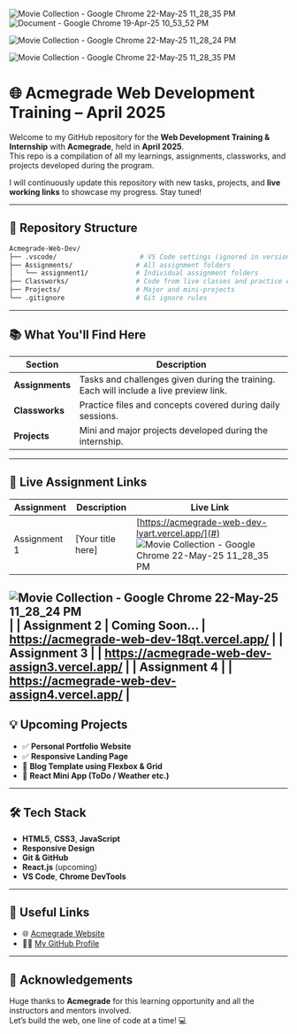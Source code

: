 ![Movie Collection - Google Chrome 22-May-25 11_28_35 PM](https://github.com/user-attachments/assets/662d7557-ed9e-45ce-99e0-66f415db4b14)![Document - Google Chrome 19-Apr-25 10_53_52 PM](https://github.com/user-attachments/assets/8e78e59f-4813-4602-8130-6de179164d8b)

![Movie Collection - Google Chrome 22-May-25 11_28_24 PM](https://github.com/user-attachments/assets/4d1c70a1-0560-4fc0-89f3-5b3735a2ccbe)


![Movie Collection - Google Chrome 22-May-25 11_28_35 PM](https://github.com/user-attachments/assets/bd01ae22-2c32-4b92-9a27-fa7830af99e0)

# 🌐 Acmegrade Web Development Training – April 2025

Welcome to my GitHub repository for the **Web Development Training & Internship** with **Acmegrade**, held in **April 2025**.  
This repo is a compilation of all my learnings, assignments, classworks, and projects developed during the program.

I will continuously update this repository with new tasks, projects, and **live working links** to showcase my progress. Stay tuned!

---

## 📁 Repository Structure

```bash
Acmegrade-Web-Dev/
├── .vscode/                     # VS Code settings (ignored in version control)
├── Assignments/                # All assignment folders
│   └── assignment1/            # Individual assignment folders
├── Classworks/                 # Code from live classes and practice exercises
├── Projects/                   # Major and mini-projects
└── .gitignore                  # Git ignore rules
```

---

## 📚 What You'll Find Here

| Section      | Description                                                                 |
|--------------|-----------------------------------------------------------------------------|
| **Assignments** | Tasks and challenges given during the training. Each will include a live preview link. |
| **Classworks**  | Practice files and concepts covered during daily sessions.              |
| **Projects**    | Mini and major projects developed during the internship.                |

---

## 🚀 Live Assignment Links

| Assignment       | Description               | Live Link |
|------------------|---------------------------|-----------|
| Assignment 1      | [Your title here]         | [https://acmegrade-web-dev-lyart.vercel.app/](#)   ![Movie Collection - Google Chrome 22-May-25 11_28_35 PM](https://github.com/user-attachments/assets/25827732-54db-48ff-9d13-8816e4b1015a)
![Movie Collection - Google Chrome 22-May-25 11_28_24 PM](https://github.com/user-attachments/assets/4fe8ae6f-0ac4-42dd-a6e9-b34da447184a)
|
| Assignment 2      | Coming Soon...            |  https://acmegrade-web-dev-18qt.vercel.app/        |
| Assignment 3      |                           |  https://acmegrade-web-dev-assign3.vercel.app/     |
| Assignment 4      |                           |   https://acmegrade-web-dev-assign4.vercel.app/    |
---

## 💡 Upcoming Projects

- ✅ **Personal Portfolio Website**
- ✅ **Responsive Landing Page**
- 🚧 **Blog Template using Flexbox & Grid**
- 🚧 **React Mini App (ToDo / Weather etc.)**

---

## 🛠️ Tech Stack

- **HTML5**, **CSS3**, **JavaScript**
- **Responsive Design**
- **Git & GitHub**
- **React.js** (upcoming)
- **VS Code**, **Chrome DevTools**

---

## 🔗 Useful Links

- 🌐 [Acmegrade Website](https://acmegrade.com/)
- 👨‍💻 [My GitHub Profile](https://github.com/kumari-sneha12)

---

## 🙌 Acknowledgements

Huge thanks to **Acmegrade** for this learning opportunity and all the instructors and mentors involved.  
Let’s build the web, one line of code at a time! 💻

